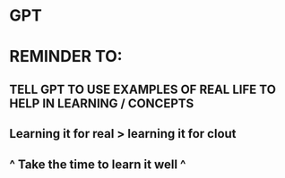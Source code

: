 # GPT

# REMINDER TO:

## TELL GPT TO USE EXAMPLES OF REAL LIFE TO HELP IN LEARNING / CONCEPTS

## Learning it for real > learning it for clout

## ^ Take the time to learn it well ^
